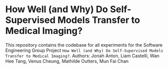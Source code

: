 # How Well (and Why) Do Self-Supervised Models Transfer to Medical Imaging? 
This repository contains the codebase for all experiments for the Software Engineering Group Project `How Well (and Why) Do Self-Supervised Models Transfer to Medical Imaging?`.
Authors: Jonah Anton, Liam Castelli, Wan Hee Tang, Venus Cheung, Mathilde Outters, Mun Fai Chan